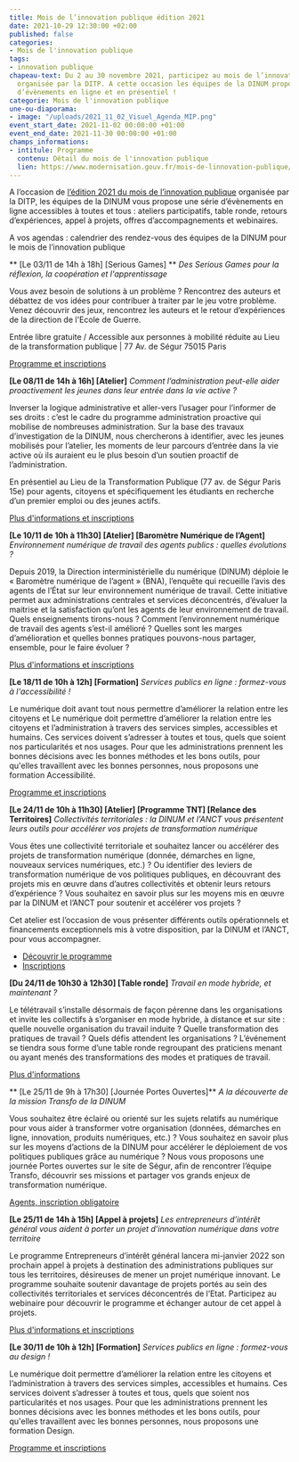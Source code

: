 ```yaml
---
title: Mois de l’innovation publique édition 2021
date: 2021-10-29 12:30:00 +02:00
published: false
categories:
- Mois de l'innovation publique
tags:
- innovation publique
chapeau-text: Du 2 au 30 novembre 2021, participez au mois de l’innovation publique
  organisée par la DITP. A cette occasion les équipes de la DINUM propose une série
  d’évènements en ligne et en présentiel !
categorie: Mois de l'innovation publique
une-ou-diaporama:
- image: "/uploads/2021_11_02_Visuel_Agenda_MIP.png"
event_start_date: 2021-11-02 00:00:00 +01:00
event_end_date: 2021-11-30 00:00:00 +01:00
champs_informations:
- intitule: Programme
  contenu: Détail du mois de l'innovation publique
  lien: https://www.modernisation.gouv.fr/mois-de-linnovation-publique/programme
---
```


A l’occasion de [l’édition 2021 du mois de l’innovation publique](https://www.modernisation.gouv.fr/mois-de-linnovation-publique) organisée par la DITP, les équipes de la DINUM vous propose une série d’évènements en ligne accessibles à toutes et tous : ateliers participatifs, table ronde, retours d’expériences, appel à projets, offres d’accompagnements et webinaires.

A vos agendas : calendrier des rendez-vous des équipes de la DINUM pour le mois de l’innovation publique

**
[Le 03/11 de 14h à 18h] [Serious Games] ** *Des Serious Games pour la réflexion, la coopération et l'apprentissage*

Vous avez besoin de solutions à un problème ? Rencontrez des auteurs et débattez de vos idées pour contribuer à traiter par le jeu votre problème. Venez découvrir des jeux, rencontrez les auteurs et le retour d’expériences de la direction de l'Ecole de Guerre.

Entrée libre gratuite / Accessible aux personnes à mobilité réduite au Lieu de la transformation publique | 77 Av. de Ségur 75015 Paris 

[Programme et inscriptions](https://www.eventbrite.fr/e/billets-des-serious-games-pour-la-reflexion-la-cooperation-et-lapprentissage-196951596527)

**[Le 08/11 de 14h à 16h] [Atelier]** *Comment l’administration peut-elle aider proactivement les jeunes dans leur entrée dans la vie active ?*

Inverser la logique administrative et aller-vers l’usager pour l’informer de ses droits : c’est le cadre du programme administration proactive qui mobilise de nombreuses administration. Sur la base des travaux d’investigation de la DINUM, nous chercherons à identifier, avec les jeunes mobilisés pour l’atelier, les moments de leur parcours d’entrée dans la vie active où ils auraient eu le plus besoin d’un soutien proactif de l’administration. 

En présentiel au Lieu de la Transformation Publique (77 av. de Ségur Paris 15e) pour agents, citoyens et spécifiquement les étudiants en recherche d’un premier emploi ou des jeunes actifs.

[Plus d'informations et inscriptions](https://www.eventbrite.fr/e/billets-atelier-de-reflexion-sur-laccompagnement-des-jeunes-vers-la-vie-active-200197745847?aff=ebdsoporgprofile)

**[Le 10/11 de 10h à 11h30] [Atelier] [Baromètre Numérique de l’Agent]** *Environnement numérique de travail des agents publics : quelles évolutions ?*

Depuis 2019, la Direction interministérielle du numérique (DINUM) déploie le « Baromètre numérique de l’agent » (BNA), l’enquête qui recueille l’avis des agents de l’État sur leur environnement numérique de travail. Cette initiative permet aux administrations centrales et services déconcentrés, d’évaluer la maitrise et la satisfaction qu’ont les agents de leur environnement de travail. Quels enseignements tirons-nous ? Comment l’environnement numérique de travail des agents s’est-il amélioré ? Quelles sont les marges d’amélioration et quelles bonnes pratiques pouvons-nous partager, ensemble, pour le faire évoluer ? 

[Plus d'informations et inscriptions](https://www.eventbrite.fr/e/billets-environnement-numerique-de-travail-des-agents-quelles-evolutions-199693838647)

**[Le 18/11 de 10h à 12h] [Formation]** *Services publics en ligne : formez-vous à l'accessibilité !*

Le numérique doit avant tout nous permettre d’améliorer la relation entre les citoyens et Le numérique doit permettre d’améliorer la relation entre les citoyens et l’administration à travers des services simples, accessibles et humains. Ces services doivent s’adresser à toutes et tous, quels que soient nos particularités et nos usages. Pour que les administrations prennent les bonnes décisions avec les bonnes méthodes et les bons outils, pour qu'elles travaillent avec les bonnes personnes, nous proposons une formation Accessibilité.

[Programme et inscriptions](https://design.numerique.gouv.fr/formations/accessibilite/)

**[Le 24/11 de 10h à 11h30] [Atelier] [Programme TNT] [Relance des Territoires]** *Collectivités territoriales : la DINUM et l'ANCT vous présentent leurs outils pour accélérer vos projets de transformation numérique*

Vous êtes une collectivité territoriale et souhaitez lancer ou accélérer des projets de transformation numérique (donnée, démarches en ligne, nouveaux services numériques, etc.) ? Ou identifier des leviers de transformation numérique de vos politiques publiques, en découvrant des projets mis en œuvre dans d’autres collectivités et obtenir leurs retours d’expérience ? Vous souhaitez en savoir plus sur les moyens mis en œuvre par la DINUM et l’ANCT pour soutenir et accélérer vos projets ?

Cet atelier est l’occasion de vous présenter différents outils opérationnels et financements exceptionnels mis à votre disposition, par la DINUM et l’ANCT, pour vous accompagner.

* [Découvrir le programme ](https://bo-modernisation2021.bercy.actimage.net/mois-de-linnovation-publique/collectivites-territoriales-la-dinum-et-lanct-vous-presentent-leurs)
* [Inscriptions](https://framaforms.org/mois-de-linnovation-publique-dinum-anct-1634713931)

**[Du 24/11 de 10h30 à 12h30] [Table ronde]** *Travail en mode hybride, et maintenant ?*

Le télétravail s’installe désormais de façon pérenne dans les organisations et invite les collectifs à s’organiser en mode hybride, à distance et sur site : quelle nouvelle organisation du travail induite ? Quelle transformation des pratiques de travail ? Quels défis attendent les organisations ? L’événement se tiendra sous forme d’une table ronde regroupant des praticiens menant ou ayant menés des transformations des modes et pratiques de travail. 

[Plus d'informations](https://www.modernisation.gouv.fr/mois-de-linnovation-publique/travail-en-mode-hybride-et-maintenant)

**
[Le 25/11 de 9h à 17h30] [Journée Portes Ouvertes]** *A la découverte de la mission Transfo de la DINUM*

Vous souhaitez être éclairé ou orienté sur les sujets relatifs au numérique pour vous aider à transformer votre organisation (données, démarches en ligne, innovation, produits numériques, etc.) ? Vous souhaitez en savoir plus sur les moyens d’actions de la DINUM pour accélérer le déploiement de vos politiques publiques grâce au numérique ? Nous vous proposons une journée Portes ouvertes sur le site de Ségur, afin de rencontrer l’équipe Transfo, découvrir ses missions et partager vos grands enjeux de transformation numérique.

[Agents, inscription obligatoire](https://www.eventbrite.fr/e/billets-portes-ouvertes-a-la-decouverte-de-la-mission-transfo-de-la-dinum-199703196637)

**[Le 25/11 de 14h à 15h] [Appel à projets]** *Les entrepreneurs d’intérêt général vous aident à porter un projet d’innovation numérique dans votre territoire*

Le programme Entrepreneurs d’intérêt général lancera mi-janvier 2022 son prochain appel à projets à destination des administrations publiques sur tous les territoires, désireuses de mener un projet numérique innovant. 
Le programme souhaite soutenir davantage de projets portés au sein des collectivités territoriales et services déconcentrés de l’Etat. Participez au webinaire pour découvrir le programme et échanger autour de cet appel à projets. 

[Plus d'informations et inscriptions](https://bo-modernisation2021.bercy.actimage.net/mois-de-linnovation-publique/les-entrepreneurs-dinteret-general-vous-aident-porter-un-projet)

**[Le 30/11 de 10h à 12h] [Formation]** *Services publics en ligne : formez-vous au design !*

Le numérique doit permettre d’améliorer la relation entre les citoyens et l’administration à travers des services simples, accessibles et humains. Ces services doivent s’adresser à toutes et tous, quels que soient nos particularités et nos usages. Pour que les administrations prennent les bonnes décisions avec les bonnes méthodes et les bons outils, pour qu'elles travaillent avec les bonnes personnes, nous proposons une formation Design.

[Programme et inscriptions](https://design.numerique.gouv.fr/formations/design/)